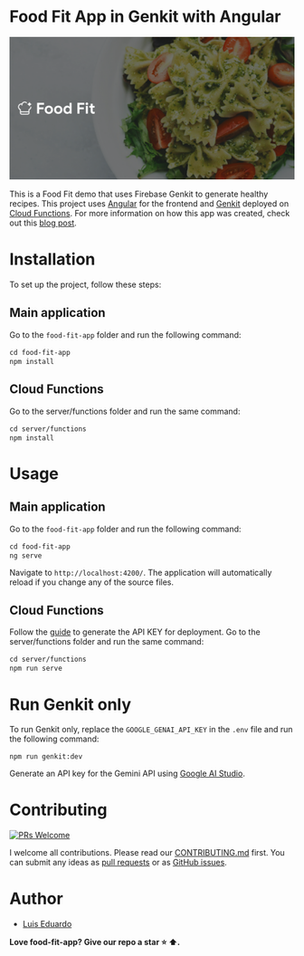 # Food Fit App in Genkit with Angular

![Cover Food Fit App](cover.png "Cover Food Fit App")

This is a Food Fit demo that uses Firebase Genkit to generate healthy recipes. This project uses [Angular](https://angular.dev/) for the frontend and [Genkit](https://firebase.google.com/docs/genkit) deployed on [Cloud Functions](https://firebase.google.com/docs/functions). For more information on how this app was created, check out this [blog post](https://lperezp.medium.com/food-fit-tu-partner-para-tener-una-alimentaci%C3%B3n-saludable-con-genkit-140d7cd25a22).

# Installation

To set up the project, follow these steps:

## Main application

Go to the `food-fit-app` folder and run the following command:

```
cd food-fit-app
npm install
```

## Cloud Functions

Go to the server/functions folder and run the same command:

```
cd server/functions
npm install
```

# Usage

## Main application

Go to the `food-fit-app` folder and run the following command:

```
cd food-fit-app
ng serve
```

Navigate to `http://localhost:4200/`. The application will automatically reload if you change any of the source files.


## Cloud Functions

Follow the [guide](https://firebase.google.com/docs/genkit/cloud-run#make_api_credentials_available_to_deployed_flows) to generate the API KEY for deployment. Go to the server/functions folder and run the same command:

```
cd server/functions
npm run serve
```

# Run Genkit only

To run Genkit only, replace the `GOOGLE_GENAI_API_KEY` in the `.env` file and run the following command:

```
npm run genkit:dev
```

Generate an API key for the Gemini API using [Google AI Studio](https://aistudio.google.com/app/apikey).

# Contributing

[![PRs Welcome](https://img.shields.io/badge/PRs-welcome-brightgreen.svg?style=flat-square)](https://github.com/lperezp/food-fit-app/pulls)

I welcome all contributions. Please read our [CONTRIBUTING.md](https://github.com/lperezp/food-fit-app/blob/master/CONTRIBUTING.md) first. You can submit any ideas as [pull requests](https://github.com/lperezp/food-fit-app/pulls) or as [GitHub issues](https://github.com/lperezp/food-fit-app/issues).

# Author

- [Luis Eduardo](https://lperezp.dev/?utm_source=food-fit-app&utm_medium=readme&utm_campaign=food-fit-app&utm_id=github)

**Love food-fit-app? Give our repo a star :star: :arrow_up:.**
